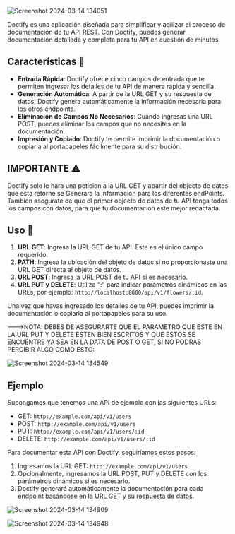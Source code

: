 ![Screenshot 2024-03-14 134051](https://github.com/Christalpena/Doctify/assets/107286072/da0c5724-6dd6-4786-8dc9-f617c497e6ce)

Doctify es una aplicación diseñada para simplificar y agilizar el proceso de documentación de tu API REST. Con Doctify, puedes generar documentación detallada y completa para tu API en cuestión de minutos.

## Características 🚀

- **Entrada Rápida**: Doctify ofrece cinco campos de entrada que te permiten ingresar los detalles de tu API de manera rápida y sencilla.
- **Generación Automática**: A partir de la URL GET y su respuesta de datos, Doctify genera automáticamente la información necesaria para los otros endpoints.
- **Eliminación de Campos No Necesarios**: Cuando ingresas una URL POST, puedes eliminar los campos que no necesites en la documentación.
- **Impresión y Copiado**: Doctify te permite imprimir la documentación o copiarla al portapapeles fácilmente para su distribución.


## IMPORTANTE ⚠️

Doctify solo le hara una peticion a la URL GET y apartir del objecto de datos que esta retorne se Generara la informacion para los diferentes endPoints.
Tambien asegurate de que el primer objecto de datos de tu API tenga todos los campos con datos, para que tu documentacion este mejor redactada.

## Uso 📑

1. **URL GET**: Ingresa la URL GET de tu API. Este es el único campo requerido.
2. **PATH**: Ingresa la ubicación del objeto de datos si no proporcionaste una URL GET directa al objeto de datos.
3. **URL POST**: Ingresa la URL POST de tu API si es necesario.
4. **URL PUT y DELETE**: Utiliza ":" para indicar parámetros dinámicos en las URLs, por ejemplo: `http://localhost:8000/api/v1/flowers/:id`.

Una vez que hayas ingresado los detalles de tu API, puedes imprimir la documentación o copiarla al portapapeles para su uso.

--->NOTA: DEBES DE ASEGURARTE QUE EL PARAMETRO QUE ESTE EN LA URL PUT Y DELETE ESTEN BIEN ESCRITOS Y QUE ESTOS SE ENCUENTRE YA SEA EN LA DATA DE POST O GET, SI NO PODRAS PERCIBIR ALGO COMO ESTO: 

![Screenshot 2024-03-14 134549](https://github.com/Christalpena/Doctify/assets/107286072/3018c2f1-0c9b-4eec-a9f2-5304ed0580eb)


## Ejemplo

Supongamos que tenemos una API de ejemplo con las siguientes URLs:

- GET: `http://example.com/api/v1/users`
- POST: `http://example.com/api/v1/users`
- PUT: `http://example.com/api/v1/users/:id`
- DELETE: `http://example.com/api/v1/users/:id`

Para documentar esta API con Doctify, seguiríamos estos pasos:

1. Ingresamos la URL GET: `http://example.com/api/v1/users`
2. Opcionalmente, ingresamos la URL POST, PUT y DELETE con los parámetros dinámicos si es necesario.
3. Doctify generará automáticamente la documentación para cada endpoint basándose en la URL GET y su respuesta de datos.

![Screenshot 2024-03-14 134909](https://github.com/Christalpena/Doctify/assets/107286072/e397a0c1-e959-4e8e-8f5f-bf53b20189c6)

![Screenshot 2024-03-14 134948](https://github.com/Christalpena/Doctify/assets/107286072/3bd7bf69-398e-48c0-ad28-b5102efd29f5)

